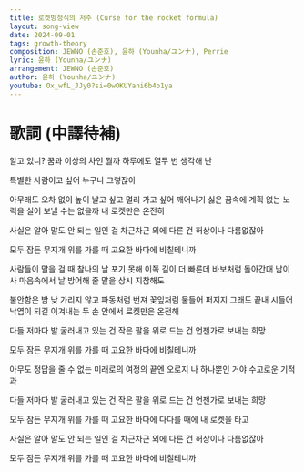 ```yaml
---
title: 로켓방정식의 저주 (Curse for the rocket formula)
layout: song-view
date: 2024-09-01
tags: growth-theory
composition: JEWNO (손준호), 윤하 (Younha/ユンナ), Perrie
lyric: 윤하 (Younha/ユンナ)
arrangement: JEWNO (손준호)
author: 윤하 (Younha/ユンナ)
youtube: Ox_wfL_JJy0?si=0wOKUYani6b4o1ya
---
```


# 歌詞 (中譯待補)

알고 있니?
꿈과 이상의 차인 뭘까
하루에도 열두 번 생각해 난

특별한 사람이고 싶어
누구나 그렇잖아

아무래도 오차 없이
높이 날고 싶고
멀리 가고 싶어
깨어나기 싫은 꿈속에
계획 없는 노력을 실어 보낼 수는 없을까
내 로켓만은 온전히

사실은 알아
말도 안 되는 일인 걸
차근차근 외에 다른 건
허상이나 다름없잖아

모두 잠든
무지개 위를 가를 때
고요한 바다에
비칠테니까

사람들이 말을 걸 때
찰나의 날 포기 못해
이쪽 길이 더 빠른데
바보처럼 돌아간대
남이사
마음속에서 날
방어해 줄 말을
상시 지참해도

불안함은
밤 낮 가리지 않고
파동처럼 번져
꽃잎처럼 물들어 퍼지지
그래도 끝내
시들어 낙엽이 되길
이겨내는 두 손 안에서
로켓만은 온전해

다들 저마다
발 굴러내고 있는 건
작은 팔을 위로 드는 건
언젠가로 보내는 희망

모두 잠든
무지개 위를 가를 때
고요한 바다에
비칠테니까

아무도 정답을 줄 수 없는
미래로의 여정의 끝엔
오로지 나 하나뿐인 거야
수고로운 기적과

다들 저마다
발 굴러내고 있는 건
작은 팔을 위로 드는 건
언젠가로 보내는 희망

모두 잠든
무지개 위를 가를 때
고요한 바다에
다다를 때에
내 로켓을 타고

사실은 알아
말도 안 되는 일인 걸
차근차근 외에 다른 건
허상이나 다름없잖아

모두 잠든
무지개 위를 가를 때
고요한 바다에
비칠테니까
